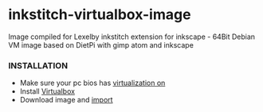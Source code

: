 # inkstitch-virtualbox-image
Image compiled for Lexelby inkstitch extension for inkscape - 64Bit Debian VM image based on DietPi with gimp atom and inkscape 

### INSTALLATION
- Make sure your pc bios has [virtualization on](https://www.youtube.com/watch?v=f8qYmpLzo60)
- Install [Virtualbox](https://www.virtualbox.org/)
- Download image and [import](https://www.maketecheasier.com/import-export-ova-files-in-virtualbox/)
